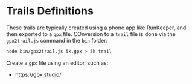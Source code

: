 # Trails Definitions

These trails are typically created using a phone app like RunKeeper,
and then exported to a `gpx` file. COnversion to a `trail` file is
done via the `gpx2trail.js` command in the `bin` folder:

```bash
node bin/gpx2trail.js 5k.gpx > 5k.trail
```

Create a `gpx` file using an editor, such as:

- https://gpx.studio/